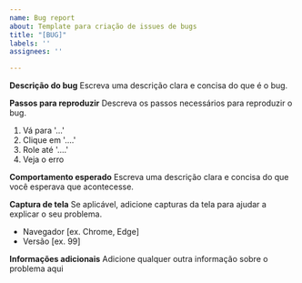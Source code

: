 ```yaml
---
name: Bug report
about: Template para criação de issues de bugs
title: "[BUG]"
labels: ''
assignees: ''

---
```


**Descrição do bug**
Escreva uma descrição clara e concisa do que é o bug.

**Passos para reproduzir**
Descreva os passos necessários para reproduzir o bug.

1. Vá para '...'
2. Clique em '....'
3. Role até '....'
4. Veja o erro

**Comportamento esperado**
Escreva uma descrição clara e concisa do que você esperava que acontecesse.

**Captura de tela**
Se aplicável, adicione capturas da tela para ajudar a explicar o seu problema.

 - Navegador [ex. Chrome, Edge]
 - Versão [ex. 99]

**Informações adicionais**
Adicione qualquer outra informação sobre o problema aqui

